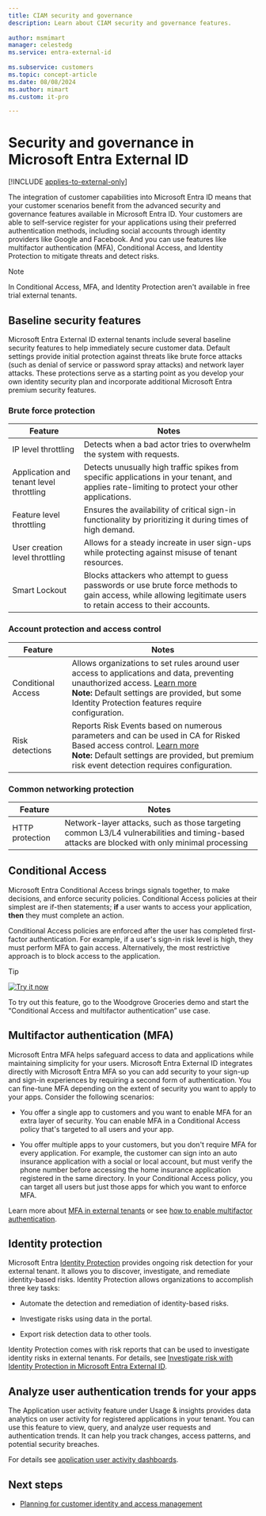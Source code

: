 ```yaml
---
title: CIAM security and governance
description: Learn about CIAM security and governance features.
 
author: msmimart
manager: celestedg
ms.service: entra-external-id
 
ms.subservice: customers
ms.topic: concept-article
ms.date: 08/08/2024
ms.author: mimart
ms.custom: it-pro

---
```


# Security and governance in Microsoft Entra External ID

[!INCLUDE [applies-to-external-only](../includes/applies-to-external-only.md)]

The integration of customer capabilities into Microsoft Entra ID means that your customer scenarios benefit from the advanced security and governance features available in Microsoft Entra ID. Your customers are able to self-service register for your applications using their preferred authentication methods, including social accounts through identity providers like Google and Facebook. And you can use features like multifactor authentication (MFA), Conditional Access, and Identity Protection to mitigate threats and detect risks.

> [!NOTE]
> In Conditional Access, MFA, and Identity Protection aren't available in free trial external tenants.

## Baseline security features

Microsoft Entra External ID external tenants include several baseline security features to help immediately secure customer data. Default settings provide initial protection against threats like brute force attacks (such as denial of service or password spray attacks) and network layer attacks. These protections serve as a starting point as you develop your own identity security plan and incorporate additional Microsoft Entra premium security features.

### Brute force protection

|Feature                                 |Notes     |
|----------------------------------------|----------|
|IP level throttling                     |Detects when a bad actor tries to overwhelm the system with requests.|
|Application and tenant level throttling |Detects unusually high traffic spikes from specific applications in your tenant, and applies rate-limiting to protect your other applications.|
|Feature level throttling                |Ensures the availability of critical sign-in functionality by prioritizing it during times of high demand.|
|User creation level throttling          |Allows for a steady increate in user sign-ups while protecting against misuse of tenant resources.|
|Smart Lockout                           |Blocks attackers who attempt to guess passwords or use brute force methods to gain access, while allowing legitimate users to retain access to their accounts.|

### Account protection and access control

|Feature            |Notes     |
|-------------------|----------|
|Conditional Access |Allows organizations to set rules around user access to applications and data, preventing unauthorized access. [Learn more](~/identity/conditional-access/overview.md) </br>**Note:** Default settings are provided, but some Identity Protection features require configuration.      |
|Risk detections    |Reports Risk Events based on numerous parameters and can be used in CA for Risked Based access control. [Learn more](~/id-protection/concept-identity-protection-risks.md#risk-detections-mapped-to-riskeventtype) </br>**Note:** Default settings are provided, but premium risk event detection requires configuration. |

### Common networking protection

|Feature         |Notes     |
|----------------|----------|
|HTTP protection |Network-layer attacks, such as those targeting common L3/L4 vulnerabilities and timing-based attacks are blocked with only minimal processing |

## Conditional Access

Microsoft Entra Conditional Access brings signals together, to make decisions, and enforce security policies. Conditional Access policies at their simplest are if-then statements; **if** a user wants to access your application, **then** they must complete an action.

Conditional Access policies are enforced after the user has completed first-factor authentication. For example, if a user's sign-in risk level is high, they must perform MFA to gain access. Alternatively, the most restrictive approach is to block access to the application.

> [!TIP]
> [![Try it now](./media/common/try-it-now.png)](https://woodgrovedemo.com/#usecase=CA)
> 
> To try out this feature, go to the Woodgrove Groceries demo and start the “Conditional Access and multifactor authentication” use case.

## Multifactor authentication (MFA)

Microsoft Entra MFA helps safeguard access to data and applications while maintaining simplicity for your users. Microsoft Entra External ID integrates directly with Microsoft Entra MFA so you can add security to your sign-up and sign-in experiences by requiring a second form of authentication. You can fine-tune MFA depending on the extent of security you want to apply to your apps. Consider the following scenarios:

- You offer a single app to customers and you want to enable MFA for an extra layer of security. You can enable MFA in a Conditional Access policy that's targeted to all users and your app.

- You offer multiple apps to your customers, but you don't require MFA for every application. For example, the customer can sign into an auto insurance application with a social or local account, but must verify the phone number before accessing the home insurance application registered in the same directory. In your Conditional Access policy, you can target all users but just those apps for which you want to enforce MFA.

Learn more about [MFA in external tenants](concept-multifactor-authentication-customers.md) or see [how to enable multifactor authentication](how-to-multifactor-authentication-customers.md).
## Identity protection

Microsoft Entra [Identity Protection](~/id-protection/overview-identity-protection.md) provides ongoing risk detection for your external tenant. It allows you to discover, investigate, and remediate identity-based risks. Identity Protection allows organizations to accomplish three key tasks:

- Automate the detection and remediation of identity-based risks.

- Investigate risks using data in the portal.

- Export risk detection data to other tools.

Identity Protection comes with risk reports that can be used to investigate identity risks in external tenants. For details, see [Investigate risk with Identity Protection in Microsoft Entra External ID](how-to-identity-protection-customers.md).

## Analyze user authentication trends for your apps

The Application user activity  feature under Usage & insights provides data analytics on user activity for registered applications in your tenant. You can use this feature to view, query, and analyze user requests and authentication trends. It can help you track changes, access patterns, and potential security breaches.

For details see [application user activity dashboards](how-to-user-insights.md). 

## Next steps

- [Planning for customer identity and access management](concept-planning-your-solution.md)
